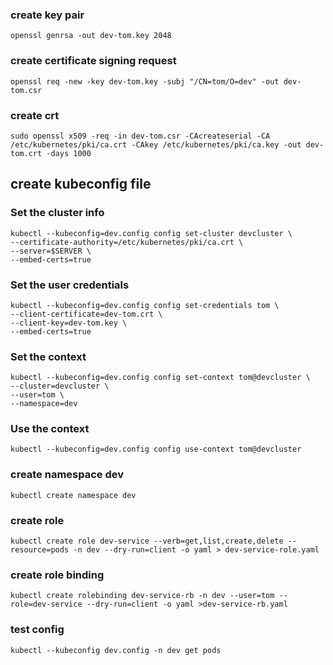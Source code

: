 ### create key pair

    openssl genrsa -out dev-tom.key 2048

### create certificate signing request

    openssl req -new -key dev-tom.key -subj "/CN=tom/O=dev" -out dev-tom.csr

### create crt

    sudo openssl x509 -req -in dev-tom.csr -CAcreateserial -CA /etc/kubernetes/pki/ca.crt -CAkey /etc/kubernetes/pki/ca.key -out dev-tom.crt -days 1000

## create kubeconfig file

### Set the cluster info

    kubectl --kubeconfig=dev.config config set-cluster devcluster \
    --certificate-authority=/etc/kubernetes/pki/ca.crt \
    --server=$SERVER \
    --embed-certs=true

### Set the user credentials

    kubectl --kubeconfig=dev.config config set-credentials tom \
    --client-certificate=dev-tom.crt \
    --client-key=dev-tom.key \
    --embed-certs=true

### Set the context

    kubectl --kubeconfig=dev.config config set-context tom@devcluster \
    --cluster=devcluster \
    --user=tom \
    --namespace=dev

### Use the context

    kubectl --kubeconfig=dev.config config use-context tom@devcluster

### create namespace dev

    kubectl create namespace dev

### create role

    kubectl create role dev-service --verb=get,list,create,delete --resource=pods -n dev --dry-run=client -o yaml > dev-service-role.yaml

### create role binding

    kubectl create rolebinding dev-service-rb -n dev --user=tom --role=dev-service --dry-run=client -o yaml >dev-service-rb.yaml

### test config

    kubectl --kubeconfig dev.config -n dev get pods
